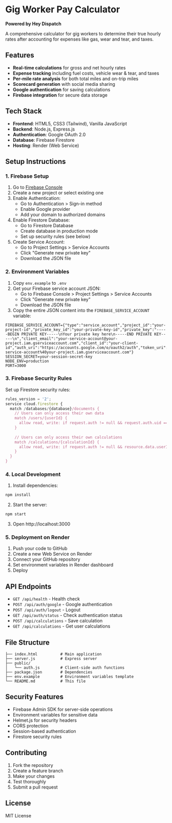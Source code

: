 # Gig Worker Pay Calculator

**Powered by Hey Dispatch**

A comprehensive calculator for gig workers to determine their true hourly rates after accounting for expenses like gas, wear and tear, and taxes.

## Features

- **Real-time calculations** for gross and net hourly rates
- **Expense tracking** including fuel costs, vehicle wear & tear, and taxes
- **Per-mile rate analysis** for both total miles and on-trip miles
- **Scorecard generation** with social media sharing
- **Google authentication** for saving calculations
- **Firebase integration** for secure data storage

## Tech Stack

- **Frontend**: HTML5, CSS3 (Tailwind), Vanilla JavaScript
- **Backend**: Node.js, Express.js
- **Authentication**: Google OAuth 2.0
- **Database**: Firebase Firestore
- **Hosting**: Render (Web Service)

## Setup Instructions

### 1. Firebase Setup

1. Go to [Firebase Console](https://console.firebase.google.com/)
2. Create a new project or select existing one
3. Enable Authentication:
   - Go to Authentication > Sign-in method
   - Enable Google provider
   - Add your domain to authorized domains
4. Enable Firestore Database:
   - Go to Firestore Database
   - Create database in production mode
   - Set up security rules (see below)
5. Create Service Account:
   - Go to Project Settings > Service Accounts
   - Click "Generate new private key"
   - Download the JSON file

### 2. Environment Variables

1. Copy `env.example` to `.env`
2. Get your Firebase service account JSON:
   - Go to Firebase Console > Project Settings > Service Accounts
   - Click "Generate new private key"
   - Download the JSON file
3. Copy the entire JSON content into the `FIREBASE_SERVICE_ACCOUNT` variable:

```env
FIREBASE_SERVICE_ACCOUNT={"type":"service_account","project_id":"your-project-id","private_key_id":"your-private-key-id","private_key":"-----BEGIN PRIVATE KEY-----\nYour private key here\n-----END PRIVATE KEY-----\n","client_email":"your-service-account@your-project.iam.gserviceaccount.com","client_id":"your-client-id","auth_uri":"https://accounts.google.com/o/oauth2/auth","token_uri":"https://oauth2.googleapis.com/token","auth_provider_x509_cert_url":"https://www.googleapis.com/oauth2/v1/certs","client_x509_cert_url":"https://www.googleapis.com/robot/v1/metadata/x509/your-service-account%40your-project.iam.gserviceaccount.com"}
SESSION_SECRET=your-session-secret-key
NODE_ENV=production
PORT=3000
```

### 3. Firebase Security Rules

Set up Firestore security rules:

```javascript
rules_version = '2';
service cloud.firestore {
  match /databases/{database}/documents {
    // Users can only access their own data
    match /users/{userId} {
      allow read, write: if request.auth != null && request.auth.uid == userId;
    }
    
    // Users can only access their own calculations
    match /calculations/{calculationId} {
      allow read, write: if request.auth != null && resource.data.userId == request.auth.uid;
    }
  }
}
```

### 4. Local Development

1. Install dependencies:
```bash
npm install
```

2. Start the server:
```bash
npm start
```

3. Open http://localhost:3000

### 5. Deployment on Render

1. Push your code to GitHub
2. Create a new Web Service on Render
3. Connect your GitHub repository
4. Set environment variables in Render dashboard
5. Deploy

## API Endpoints

- `GET /api/health` - Health check
- `POST /api/auth/google` - Google authentication
- `POST /api/auth/logout` - Logout
- `GET /api/auth/status` - Check authentication status
- `POST /api/calculations` - Save calculation
- `GET /api/calculations` - Get user calculations

## File Structure

```
├── index.html          # Main application
├── server.js           # Express server
├── public/
│   └── auth.js         # Client-side auth functions
├── package.json        # Dependencies
├── env.example         # Environment variables template
└── README.md           # This file
```

## Security Features

- Firebase Admin SDK for server-side operations
- Environment variables for sensitive data
- Helmet.js for security headers
- CORS protection
- Session-based authentication
- Firestore security rules

## Contributing

1. Fork the repository
2. Create a feature branch
3. Make your changes
4. Test thoroughly
5. Submit a pull request

## License

MIT License
